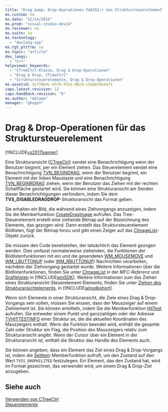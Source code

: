 ```yaml
---
title: "Drag &amp; Drop-Operationen f&#252;r das Struktursteuerelement"
ms.custom: na
ms.date: "12/14/2016"
ms.prod: "visual-studio-dev14"
ms.reviewer: na
ms.suite: na
ms.technology: 
  - "devlang-cpp"
ms.tgt_pltfrm: na
ms.topic: "article"
dev_langs: 
  - "C++"
helpviewer_keywords: 
  - "CTreeCtrl-Klasse, Drag & Drop-Operationen"
  - "Drag & Drop, CTreeCtrl"
  - "Struktursteuerelemente, Drag & Drop-Operationen"
ms.assetid: 3cf78b4c-4579-4fe1-9bc9-c5ab876e4af1
caps.latest.revision: 12
caps.handback.revision: "8"
ms.author: "mblome"
manager: "ghogen"
---
```

# Drag &amp; Drop-Operationen f&#252;r das Struktursteuerelement
[!INCLUDE[vs2017banner](../assembler/inline/includes/vs2017banner.md)]

Eine Strukturansicht \([CTreeCtrl](../mfc/reference/ctreectrl-class.md)\) sendet eine Benachrichtigung wenn der Benutzer beginnt, per ein Element ziehen.  Das Steuerelement sendet eine Benachrichtigung [TVN\_BEGINDRAG](http://msdn.microsoft.com/library/windows/desktop/bb773504), wenn der Benutzer beginnt, ein Element mit der linken Maustaste und eine Benachrichtigung [TVN\_BEGINRDRAG](http://msdn.microsoft.com/library/windows/desktop/bb773509) ziehen, wenn der Benutzer das Ziehen mit der rechten Schaltfläche gestartet wird.  Sie können eine Strukturansicht am Senden dieser Benachrichtigungen verhindern, indem Sie dem **TVS\_DISABLEDRAGDROP**\-Strukturansicht das Format geben.  
  
 Sie erhalten ein Bild, die während eines Ziehvorgangs anzuzeigen, indem Sie die Memberfunktion [CreateDragImage](../Topic/CTreeCtrl::CreateDragImage.md) aufrufen.  Das Tree\-Steuerelement erstellt eine ziehende Bitmap auf der Bezeichnung des Elements, das gezogen wird.  Dann erstellt das Struktursteuerelement Bildlisten, fügt der Bitmap hinzu und gibt einen Zeiger auf das [CImageList](../mfc/reference/cimagelist-class.md)\-Objekt zurück.  
  
 Sie müssen den Code bereitstellen, der tatsächlich das Element gezogen werden.  Dies umfasst normalerweise ziehenden, die Funktionen der Bildlistenfunktionen mit ein und die gesendeten [WM\_MOUSEMOVE](http://msdn.microsoft.com/library/windows/desktop/ms645616) und [WM\_LBUTTONUP](http://msdn.microsoft.com/library/windows/desktop/ms645608) \(oder [WM\_RBUTTONUP](http://msdn.microsoft.com/library/windows/desktop/ms646243)\) Nachrichten verarbeiten, nachdem der Ziehvorgang gestartet wurde.  Weitere Informationen über die Bildlistenfunktionen, finden Sie unter [CImageList](../mfc/reference/cimagelist-class.md) in der *MFC\-Referenz* und [Grafiklisten](http://msdn.microsoft.com/library/windows/desktop/bb761389) in [!INCLUDE[winSDK](../atl/includes/winsdk_md.md)].  Weitere Informationen zum das Ziehen eines Strukturansicht\-Steuerelement\-Elements, finden Sie unter [Ziehen des Strukturansichtelements](http://msdn.microsoft.com/library/windows/desktop/bb760017), in [!INCLUDE[winsdkshort](../atl/reference/includes/winsdkshort_md.md)].  
  
 Wenn sich Elemente in einer Strukturansicht, die Ziele eines Drag & Drop\-Vorgangs sein sollen, müssen Sie wissen, dass der Mauszeiger auf einem Zielelement ist.  Sie können ermitteln, indem Sie die Memberfunktion [HitTest](../Topic/CTreeCtrl::HitTest.md) aufrufen.  Sie entweder einem Punkt und ganzzahligen oder der Adresse [TVHITTESTINFO](http://msdn.microsoft.com/library/windows/desktop/bb773448) einer Struktur an, die die aktuellen Koordinaten des Mauszeigers enthält.  Wenn die Funktion beendet wird, enthält die gesamte Zahl oder Struktur ein Flag, die Position des Mauszeigers relativ zum Strukturansicht angibt.  Wenn der Cursor über ein Element in der Strukturansicht ist, enthält die Struktur das Handle des Elements auch.  
  
 Sie können angeben, dass ein Element das Ziel eines Drag & Drop\-Vorgangs ist, indem die [SetItem](../Topic/CTreeCtrl::SetItem.md)\-Memberfunktion aufruft, um den Zustand auf den Wert `TVIS_DROPHILITED` festzulegen.  Ein Element, das den Zustand hat, wird im Format gezeichnet, das verwendet wird, um einem Drag & Drop\-Ziel anzugeben.  
  
## Siehe auch  
 [Verwenden von CTreeCtrl](../mfc/using-ctreectrl.md)   
 [Steuerelemente](../mfc/controls-mfc.md)